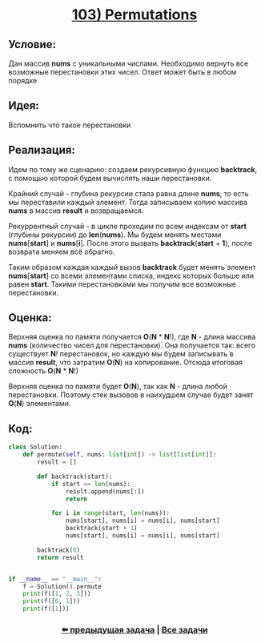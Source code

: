 <div align='center'>
<h1><a href='https://leetcode.com/problems/permutations/description/'><strong>103) Permutations</strong></a></h1>
</div>

## **Условие:**

Дан массив **nums** с уникальными числами. Необходимо вернуть все возможные перестановки этих чисел. Ответ может быть в любом порядке

## **Идея:**

Вспомнить что такое перестановки

## **Реализация:**

Идем по тому же сценарию: создаем рекурсивную функцию **backtrack**, с помощью которой будем вычислять наши перестановки.

Крайний случай - глубина рекурсии стала равна длине **nums**, то есть мы переставили каждый элемент. Тогда записываем копию массива **nums** в массив **result** и возвращаемся.

Рекуррентный случай - в цикле проходим по всем индексам от **start** (глубины рекурсии) до **len**(**nums**). Мы будем менять местами **nums**[**start**] и **nums**[**i**]. После этого вызвать **backtrack**(**start** + **1**), после возврата меняем всё обратно.

Таким образом каждая каждый вызов **backtrack** будет менять элемент **nums**[**start**] со всеми элементами списка, индекс которых больше или равен **start**. Такими перестановками мы получим все возможные перестановки.



## **Оценка:**

Верхняя оценка по памяти получается **O**(**N** * **N**!), где **N** - длина массива **nums** (количество чисел для перестановки). Она получается так: всего существует **N**! перестановок, но каждую мы будем записывать в массив **result**, что затратим **O**(**N**) на копирование. Отсюда итоговая сложность **O**(**N** * **N**!)

Верхняя оценка по памяти будет **O**(**N**), так как **N** - длина любой перестановки. Поэтому стек вызовов в наихудшем случае будет занят **O**(**N**) элементами.

## Код:
```python
class Solution:
    def permute(self, nums: list[int]) -> list[list[int]]:
        result = []

        def backtrack(start):
            if start == len(nums):
                result.append(nums[:])
                return

            for i in range(start, len(nums)):
                nums[start], nums[i] = nums[i], nums[start]
                backtrack(start + 1)
                nums[start], nums[i] = nums[i], nums[start]

        backtrack(0)
        return result


if __name__ == "__main__":
    f = Solution().permute
    print(f([1, 2, 3]))
    print(f([0, 1]))
    print(f([1]))

```

<div align='center'><h3><a href='https://github.com/TAskMAster339/PythonAlgorithms/tree/main/102.Combinations'>⬅️ предыдущая задача</a>&nbsp;|&nbsp;<a href='https://github.com/TAskMAster339/PythonAlgorithms/tree/main/README.md'>Все задачи</a></h3></div>
